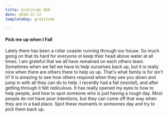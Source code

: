 ```yaml
---
title: Gratitude 058
date: 2018-12-12
templateKey: gratitude

---
```


#### Pick me up when I Fall

Lately there has been a rollar coaster running through our house.  So much going on that its hard for everyone ot keep their head above water at all times.  I am grateful that we all have remained on each others team.  Sometimes when we fall we have to help ourselves back up, but it is really nice when there are others there to help us up.  That's what family is for isn't it?  It is amazing to see how others respond when they see you down and jump in with all they can do to help. I recently had a fall (_mental_), and after getting through it felt rediculous.  It has really opened my eyes to how to help people, and how to spot someone who is just having a rough day.  Most people do not have poor intentions, but they can come off that way when they are in a bad place.  Spot these moments in someones day and try to pick them back up.
